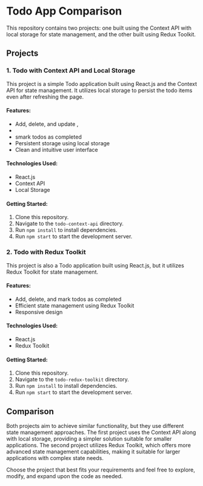 # Todo App Comparison

This repository contains two projects: one built using the Context API with local storage for state management, and the other built using Redux Toolkit.

## Projects

### 1. Todo with Context API and Local Storage

This project is a simple Todo application built using React.js and the Context API for state management. It utilizes local storage to persist the todo items even after refreshing the page. 

#### Features:
- Add, delete, and  update ,
-
- smark todos as completed
- Persistent storage using local storage
- Clean and intuitive user interface

#### Technologies Used:
- React.js
- Context API
- Local Storage

#### Getting Started:
1. Clone this repository.
2. Navigate to the `todo-context-api` directory.
3. Run `npm install` to install dependencies.
4. Run `npm start` to start the development server.

### 2. Todo with Redux Toolkit

This project is also a Todo application built using React.js, but it utilizes Redux Toolkit for state management.

#### Features:
- Add, delete, and mark todos as completed
- Efficient state management using Redux Toolkit
- Responsive design

#### Technologies Used:
- React.js
- Redux Toolkit

#### Getting Started:
1. Clone this repository.
2. Navigate to the `todo-redux-toolkit` directory.
3. Run `npm install` to install dependencies.
4. Run `npm start` to start the development server.

## Comparison

Both projects aim to achieve similar functionality, but they use different state management approaches. The first project uses the Context API along with local storage, providing a simpler solution suitable for smaller applications. The second project utilizes Redux Toolkit, which offers more advanced state management capabilities, making it suitable for larger applications with complex state needs.

Choose the project that best fits your requirements and feel free to explore, modify, and expand upon the code as needed.
